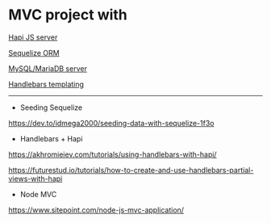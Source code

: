 # MVC project with

[Hapi JS server](https://hapi.dev/)

[Sequelize ORM](https://sequelize.org/)

[MySQL/MariaDB server](https://mariadb.org/)

[Handlebars templating](https://handlebarsjs.com)


---

+ Seeding Sequelize

https://dev.to/idmega2000/seeding-data-with-sequelize-1f3o

+ Handlebars + Hapi

https://akhromieiev.com/tutorials/using-handlebars-with-hapi/

https://futurestud.io/tutorials/how-to-create-and-use-handlebars-partial-views-with-hapi

+ Node MVC

https://www.sitepoint.com/node-js-mvc-application/
